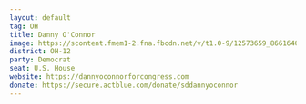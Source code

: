 ```yaml
---
layout: default
tag: OH
title: Danny O'Connor
image: https://scontent.fmem1-2.fna.fbcdn.net/v/t1.0-9/12573659_866164056831625_7131373182058224820_n.jpg?_nc_cat=0&oh=4aad2adbf184c24010579a0aa2d2529b&oe=5C1D623A
district: OH-12
party: Democrat
seat: U.S. House 
website: https://dannyoconnorforcongress.com
donate: https://secure.actblue.com/donate/sddannyoconnor
---
```

